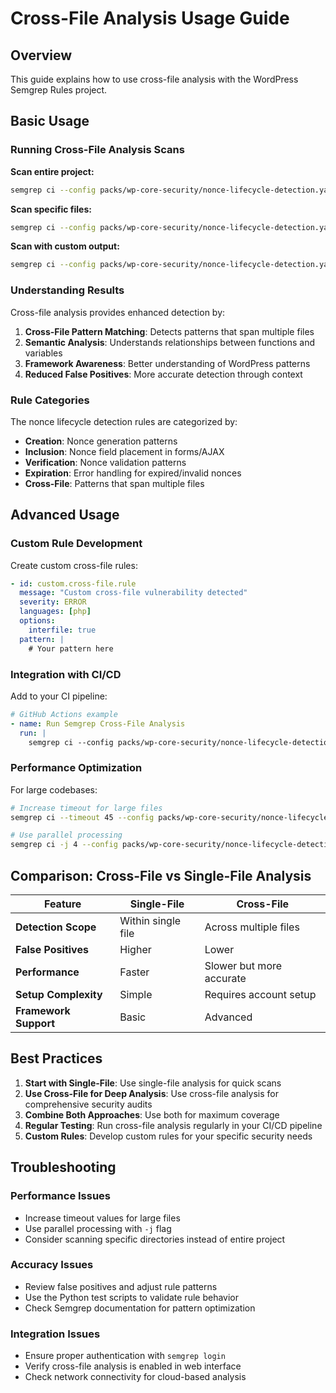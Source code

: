 # Cross-File Analysis Usage Guide

## Overview

This guide explains how to use cross-file analysis with the WordPress Semgrep Rules project.

## Basic Usage

### Running Cross-File Analysis Scans

**Scan entire project:**
```bash
semgrep ci --config packs/wp-core-security/nonce-lifecycle-detection.yaml
```

**Scan specific files:**
```bash
semgrep ci --config packs/wp-core-security/nonce-lifecycle-detection.yaml path/to/file.php
```

**Scan with custom output:**
```bash
semgrep ci --config packs/wp-core-security/nonce-lifecycle-detection.yaml --json --output results.json
```

### Understanding Results

Cross-file analysis provides enhanced detection by:

1. **Cross-File Pattern Matching**: Detects patterns that span multiple files
2. **Semantic Analysis**: Understands relationships between functions and variables
3. **Framework Awareness**: Better understanding of WordPress patterns
4. **Reduced False Positives**: More accurate detection through context

### Rule Categories

The nonce lifecycle detection rules are categorized by:

- **Creation**: Nonce generation patterns
- **Inclusion**: Nonce field placement in forms/AJAX
- **Verification**: Nonce validation patterns
- **Expiration**: Error handling for expired/invalid nonces
- **Cross-File**: Patterns that span multiple files

## Advanced Usage

### Custom Rule Development

Create custom cross-file rules:

```yaml
- id: custom.cross-file.rule
  message: "Custom cross-file vulnerability detected"
  severity: ERROR
  languages: [php]
  options:
    interfile: true
  pattern: |
    # Your pattern here
```

### Integration with CI/CD

Add to your CI pipeline:

```yaml
# GitHub Actions example
- name: Run Semgrep Cross-File Analysis
  run: |
    semgrep ci --config packs/wp-core-security/nonce-lifecycle-detection.yaml
```

### Performance Optimization

For large codebases:

```bash
# Increase timeout for large files
semgrep ci --timeout 45 --config packs/wp-core-security/nonce-lifecycle-detection.yaml

# Use parallel processing
semgrep ci -j 4 --config packs/wp-core-security/nonce-lifecycle-detection.yaml
```

## Comparison: Cross-File vs Single-File Analysis

| Feature | Single-File | Cross-File |
|---------|-------------|------------|
| **Detection Scope** | Within single file | Across multiple files |
| **False Positives** | Higher | Lower |
| **Performance** | Faster | Slower but more accurate |
| **Setup Complexity** | Simple | Requires account setup |
| **Framework Support** | Basic | Advanced |

## Best Practices

1. **Start with Single-File**: Use single-file analysis for quick scans
2. **Use Cross-File for Deep Analysis**: Use cross-file analysis for comprehensive security audits
3. **Combine Both Approaches**: Use both for maximum coverage
4. **Regular Testing**: Run cross-file analysis regularly in your CI/CD pipeline
5. **Custom Rules**: Develop custom rules for your specific security needs

## Troubleshooting

### Performance Issues

- Increase timeout values for large files
- Use parallel processing with `-j` flag
- Consider scanning specific directories instead of entire project

### Accuracy Issues

- Review false positives and adjust rule patterns
- Use the Python test scripts to validate rule behavior
- Check Semgrep documentation for pattern optimization

### Integration Issues

- Ensure proper authentication with `semgrep login`
- Verify cross-file analysis is enabled in web interface
- Check network connectivity for cloud-based analysis

